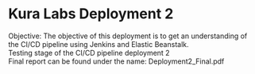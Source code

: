 # Kura Labs Deployment 2
Objective: The objective of this deployment is to get an understanding of the CI/CD pipeline using Jenkins and Elastic Beanstalk. <br />
Testing stage of the CI/CD pipeline deployment 2 <br />
Final report can be found under the name: Deployment2_Final.pdf
